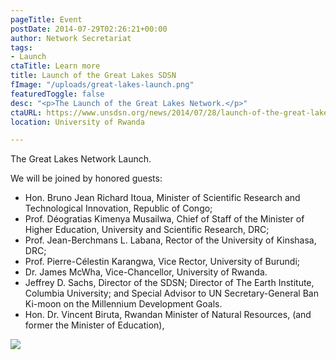 ```yaml
---
pageTitle: Event
postDate: 2014-07-29T02:26:21+00:00
author: Network Secretariat
tags:
- Launch
ctaTitle: Learn more
title: Launch of the Great Lakes SDSN
fImage: "/uploads/great-lakes-launch.png"
featuredToggle: false
desc: "<p>The Launch of the Great Lakes Network.</p>"
ctaURL: https://www.unsdsn.org/news/2014/07/28/launch-of-the-great-lakes-sdsn711a1045
location: University of Rwanda

---
```

The Great Lakes Network Launch. 

We will be joined by honored guests:

* Hon. Bruno Jean Richard Itoua, Minister of Scientific Research and Technological Innovation, Republic of Congo;
* Prof. Déogratias Kimenya Musailwa, Chief of Staff of the Minister of Higher Education, University and Scientific Research, DRC;
* Prof. Jean-Berchmans L. Labana, Rector of the University of Kinshasa, DRC;
* Prof. Pierre-Célestin Karangwa, Vice Rector, University of Burundi;
* Dr. James McWha, Vice-Chancellor, University of Rwanda.
* Jeffrey D. Sachs, Director of the SDSN; Director of The Earth Institute, Columbia University; and Special Advisor to UN Secretary-General Ban Ki-moon on the Millennium Development Goals. 
* Hon. Dr. Vincent Biruta, Rwandan Minister of Natural Resources, (and former the Minister of Education), 

![](/uploads/sdsn-great-lakes-logo-1.jpg)